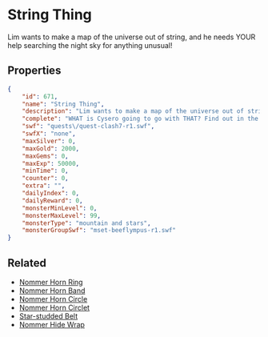 # String Thing

Lim wants to make a map of the universe out of string, and he needs YOUR help searching the night sky for anything unusual!

## Properties

```json
{
    "id": 671,
    "name": "String Thing",
    "description": "Lim wants to make a map of the universe out of string, and he needs YOUR help searching the night sky for anything unusual!",
    "complete": "WHAT is Cysero going to go with THAT? Find out in the final quest of The Clashening, coming up next week!",
    "swf": "quests\/quest-clash7-r1.swf",
    "swfX": "none",
    "maxSilver": 0,
    "maxGold": 2000,
    "maxGems": 0,
    "maxExp": 50000,
    "minTime": 0,
    "counter": 0,
    "extra": "",
    "dailyIndex": 0,
    "dailyReward": 0,
    "monsterMinLevel": 0,
    "monsterMaxLevel": 99,
    "monsterType": "mountain and stars",
    "monsterGroupSwf": "mset-beeflympus-r1.swf"
}
```

## Related

- [Nommer Horn Ring](../items/4380-nommer-horn-ring.md)
- [Nommer Horn Band](../items/4381-nommer-horn-band.md)
- [Nommer Horn Circle](../items/4382-nommer-horn-circle.md)
- [Nommer Horn Circlet](../items/4383-nommer-horn-circlet.md)
- [Star-studded Belt](../items/4384-star-studded-belt.md)
- [Nommer Hide Wrap](../items/4385-nommer-hide-wrap.md)

